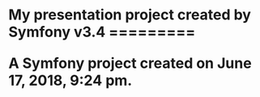<h1>My presentation project created by Symfony v3.4</h>
=========

A Symfony project created on June 17, 2018, 9:24 pm.

